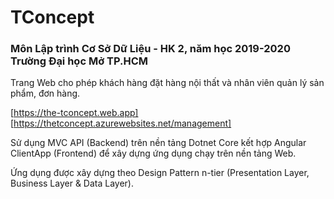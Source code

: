 # TConcept

<h3>Môn Lập trình Cơ Sở Dữ Liệu - HK 2, năm học 2019-2020 Trường Đại học Mở TP.HCM</h3>

Trang Web cho phép khách hàng đặt hàng nội thất và nhân viên quản lý sản phẩm, đơn hàng.

[https://the-tconcept.web.app]
[https://thetconcept.azurewebsites.net/management]

Sử dụng MVC API (Backend) trên nền tảng Dotnet Core kết hợp Angular ClientApp (Frontend) để xây dựng ứng dụng chạy trên nền tảng Web.

Ứng dụng được xây dựng theo Design Pattern n-tier (Presentation Layer, Business Layer & Data Layer).
